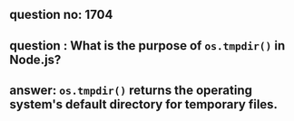 
      
## question no: 1704

## question : What is the purpose of `os.tmpdir()` in Node.js?

## answer: `os.tmpdir()` returns the operating system's default directory for temporary files.
      